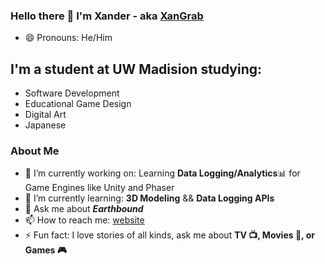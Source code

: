 ### Hello there 👋 I'm Xander - aka [XanGrab][website]

- 😄 Pronouns: He/Him

## I'm a student at UW Madision studying:
* Software Development
* Educational Game Design
* Digital Art
* Japanese

### About Me
- 🔭 I’m currently working on: Learning **Data Logging/Analytics**:bar_chart: for Game Engines like Unity and Phaser
- 🌱 I’m currently learning: **3D Modeling** && **Data Logging APIs**
- 💬 Ask me about ***Earthbound***
- 📫 How to reach me: [website]
- :zap: Fun fact: I love stories of all kinds, ask me about **TV :tv:, Movies :movie_camera:, or Games :video_game:**

[website]: https://xandergrabowski.com/
